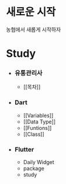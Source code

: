 
# 새로운 시작
농협에서 새롭게 시작하자 
# Study
- ### 유통관리사
	- [[목차]]
- ### Dart
	* [[Variables]]
	* [[Data Type]]
	* [[Funtions]]
	* [[Class]]

- ### Flutter
	- Daily Widget
	- package
	- study


